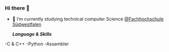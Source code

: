 ### Hi there 👋
- 🌱 I’m currently studying technical computer Science [@Fachhochschule Südwestfalen](https://www.fh-swf.de/en/international_3/index.php)
  
  ***Language & Skills***
  
-C & C++
-Python
-Assambler

<!--
**Hinz-M/Hinz-M** is a ✨ _special_ ✨ repository because its `README.md` (this file) appears on your GitHub profile.

Here are some ideas to get you started:

- 🔭 I’m currently working on ...

- 👯 I’m looking to collaborate on ...
- 🤔 I’m looking for help with ...
- 💬 Ask me about ...
- 📫 How to reach me: ...
- 😄 Pronouns: ...
- ⚡ Fun fact: ...
-->
